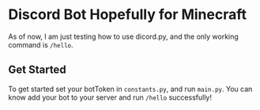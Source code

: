# Discord Bot Hopefully for Minecraft
As of now, I am just testing how to use dicord.py, and the only working command is `/hello`.

## Get Started
To get started set your botToken in `constants.py`, and run `main.py`. You can know add your bot to your server and run `/hello` successfully!

